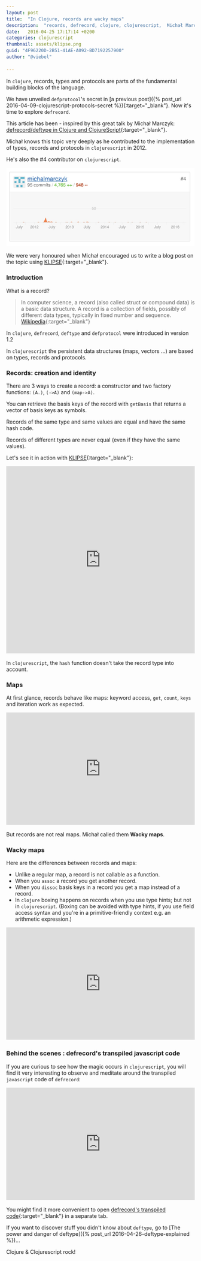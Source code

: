 ```yaml
---
layout: post
title:  "In Clojure, records are wacky maps"
description:  "records, defrecord, clojure, clojurescript,  Michał Marczyk"
date:   2016-04-25 17:17:14 +0200
categories: clojurescript
thumbnail: assets/klipse.png
guid: "4F96220D-2B51-41AE-A092-BD7192257900"
author: "@viebel"

---
```


In `clojure`, records, types and protocols are parts of the fundamental building blocks of the language.

We have unveiled `defprotocol`'s secret in [a previous post]({% post_url 2016-04-09-clojurescript-protocols-secret  %}){:target="_blank"}. Now it's time to explore `defrecord`.

This article has been - inspired by this great talk by Michał Marczyk: [defrecord/deftype in Clojure and ClojureScript](https://youtu.be/vZtkqDIicqI){:target="_blank"}.

Michał knows this topic very deeply as he contributed to the implementation of types, records and
protocols in `clojurescript` in 2012.

He's also the #4 contributor on `clojurescript`.

![Michal Marczyk](/assets/michalmarczyk.jpg)


We were very honoured when Michał encouraged us to write a blog post on the topic using [KLIPSE][app-url]{:target="_blank"}.

### Introduction

What is a record?

> In computer science, a record (also called struct or compound data) is a basic data structure. A record is a collection of fields, possibly of different data types, typically in fixed number and sequence. [Wikipedia](https://en.wikipedia.org/wiki/Record_(computer_science)){:target="_blank"} 

In `clojure`, `defrecord`, `deftype` and `defprotocol` were introduced in version 1.2

In `clojurescript` the persistent data structures (maps, vectors ...) are based on types, records and protocols.

### Records: creation and identity

There are 3 ways to create a record: a constructor and two factory functions: `(A.)`, `(->A)` and `(map->A)`.

You can retrieve the basis keys of the record with `getBasis` that returns a vector of basis keys as symbols.

Records of the same type and same values are equal and have the same hash code.

Records of different types are never equal (even if they have the same values).


Let's see it in action with [KLIPSE](http://app.klipse.tech/?cljs_in=(ns%20my.records%24macros)%20%0A(defmacro%20disp%20%5B%26%20forms%5D%20(cons%20%60str%20(for%20%5Bform%20forms%5D%20%60(str%20(pr-str%20'~form)%20%22%20%3D%3E%20%22%20(pr-str%20~form)%20%22%5Cn%22))))%0A%0A(defrecord%20A%20%5Bx%5D)%0A(defrecord%20B%20%5Bx%5D)%0A(def%20a%20(A.%201))%0A(def%20aa%20(map-%3EA%20%7B%3Ax%201%7D))%0A(def%20aaa%20(-%3EA%201))%0A(def%20b%20(B.%201))%0A%0A(my.records%2Fdisp%0A%20%20%5Ba%20b%5D%0A%20%20(record%3F%20a)%0A%20%20(.getBasis%20A)%0A%20%20(map%20hash%20%5Ba%20aa%20aaa%20b%5D)%0A%20%20(%3D%20a%20aaa%20aa)%0A%20%20(%3D%20a%20b))&eval_only=1){:target="_blank"}:

<iframe frameborder="0" width="100%" height="500px"
    src= 
    "http://app.klipse.tech/?cljs_in=(ns%20my.records%24macros)%20%0A(defmacro%20disp%20%5B%26%20forms%5D%20(cons%20%60str%20(for%20%5Bform%20forms%5D%20%60(str%20(pr-str%20'~form)%20%22%20%3D%3E%20%22%20(pr-str%20~form)%20%22%5Cn%22))))%0A%0A(defrecord%20A%20%5Bx%5D)%0A(defrecord%20B%20%5Bx%5D)%0A(def%20a%20(A.%201))%0A(def%20aa%20(map-%3EA%20%7B%3Ax%201%7D))%0A(def%20aaa%20(-%3EA%201))%0A(def%20b%20(B.%201))%0A%0A(my.records%2Fdisp%0A%20%20%5Ba%20b%5D%0A%20%20(record%3F%20a)%0A%20%20(.getBasis%20A)%0A%20%20(map%20hash%20%5Ba%20aa%20aaa%20b%5D)%0A%20%20(%3D%20a%20aaa%20aa)%0A%20%20(%3D%20a%20b))&eval_only=1">
</iframe>


In `clojurescript`, the `hash` function doesn't take the record type into account.

### Maps

At first glance, records behave like maps: keyword access, `get`, `count`, `keys` and iteration work as expected.

<iframe frameborder="0" width="100%" height="300px"
    src= 
    "http://app.klipse.tech/?cljs_in=(ns%20my.records%24macros)%0A(defmacro%20disp%20%5B%26%20forms%5D%20(cons%20%60str%20(for%20%5Bform%20forms%5D%20%60(str%20(pr-str%20'~form)%20%22%20%3D%3E%20%22%20(pr-str%20~form)%20%22%5Cn%22))))%0A%0A(defrecord%20A%20%5Bx%5D)%0A(def%20a%20(A.%201))%0A%0A(my.records%2Fdisp%0A%20%20%5B(%3Ax%20a)%20(get%20a%20%3Ay%20%22n%2Fa%22)%5D%0A%20%20%5B(keys%20a)%20(count%20a)%5D%0A%20%20(map%20(fn%20%5B%5Bk%20v%5D%5D%20%5Bk%20(inc%20v)%5D)%20a))&eval_only=1">
</iframe>

But records are not real maps. Michał called them **Wacky maps**.

### Wacky maps

Here are the differences between records and maps:

- Unlike a regular map, a record is not callable as a function.
- When you `assoc` a record you get another record.
- When you `dissoc` basis keys in a record you get a map instead of a record.
- In `clojure` boxing happens on records when you use type hints; but not in `clojurescript`. (Boxing can be avoided with type hints, if you use field access syntax and you're in a primitive-friendly context e.g. an arithmetic expression.)

<iframe frameborder="0" width="100%" height="300px"
    src= 
    "http://app.klipse.tech/?cljs_in=(ns%20my.records%24macros)%0A%0A(defmacro%20disp%20%5B%26%20forms%5D%0A%20%20(cons%20%60str%20(for%20%5Bform%20forms%5D%0A%20%20%20%20%20%20%20%20%20%20%20%20%20%20%20%60(str%20(pr-str%20'~form)%20%22%20%3D%3E%20%22%20(pr-str%20~form)%20%22%5Cn%22))))%0A%0A(defrecord%20A%20%5Bx%20y%5D)%0A(def%20a%20(A.%201%202))%0A%0A%0A(my.records%2Fdisp%0A%20%20(assoc%20a%20%3Az%20%22zzz%22)%0A%20%20(dissoc%20a%20%3Ax))%0A%20%20%0A&eval_only=1">
</iframe>


### Behind the scenes : defrecord's transpiled javascript code

If you are curious to see how the magic occurs in `clojurescript`, you will find it very interesting to observe and meditate around the transpiled `javascript` code of `defrecord`:

<iframe frameborder="0" width="100%" height="300px"
    src= 
    "http://app.klipse.tech/?cljs_in=(defrecord%20A%20%5Bx%5D)&js_only=1">
</iframe>

You might find it more convenient to open [defrecord's transpiled code]( http://app.klipse.tech/?cljs_in=(defrecord%20A%20%5Bx%5D)&js_only=1){:target="_blank"} in a separate tab.

If you want to discover stuff you didn't know about `deftype`, go to [The power and danger of deftype]({% post_url 2016-04-26-deftype-explained %})...

Clojure & Clojurescript rock!

[app-url-static]: http://app.klipse.tech?blog=klipse&js_only=1
[app-url]: http://app.klipse.tech?blog=klipse&static-fns=true&js_only=1

